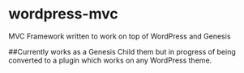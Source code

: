 wordpress-mvc
=============

MVC Framework written to work on top of WordPress and Genesis

##Currently works as a Genesis Child them but in progress of being converted to a plugin which works on any WordPress theme.

